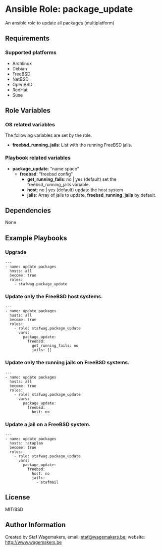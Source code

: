 # Ansible Role: package_update

An ansible role to update all packages (multiplatform)

## Requirements

### Supported platforms

* Archlinux
* Debian
* FreeBSD
* NetBSD
* OpenBSD
* RedHat
* Suse

## Role Variables
### OS related variables

The following variables are set by the role.

* **freebsd_running_jails**: List with the running FreeBSD jails.

### Playbook related variables

* **package_update**: "name space"
  * **freebsd**: "freebsd config" 
    * **get_running_fails**: no | yes (default) set the freebsd_running_jails variable.
    * **host**: no | yes (default) update the host system
    * **jails**: Array of jails to update, **freebsd_running_jails** by default.
    

## Dependencies

None

## Example Playbooks

### Upgrade

```
---
- name: update packages
  hosts: all
  become: true
  roles:
    - stafwag.package_update
```

### Update only the FreeBSD host systems. 

```
---
- name: update packages
  hosts: all
  become: true
  roles:
    - role: stafwag.package_update
      vars:
        package_update:
          freebsd:
            get_running_fails: no
            jails: []
```

### Update only the running jails on FreeBSD systems.

```
---
- name: update packages
  hosts: all
  become: true
  roles:
    - role: stafwag.package_update
      vars:
        package_update:
          freebsd:
            host: no
```

### Update a jail on a  FreeBSD system.

```
---
- name: update packages
  hosts: rataplan
  become: true
  roles:
    - role: stafwag.package_update
      vars:
        package_update:
          freebsd:
            host: no
            jails:
              - stafmail

```


## License

MIT/BSD

## Author Information

Created by Staf Wagemakers, email: staf@wagemakers.be, website: http://www.wagemakers.be
